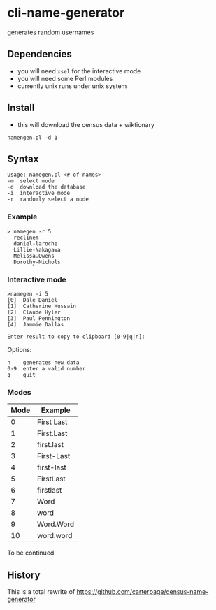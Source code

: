 cli-name-generator
==================

generates random usernames

## Dependencies

* you will need ```xsel``` for the interactive mode
* you will need some Perl modules 
* currently unix runs under unix system

## Install

* this will download the census data + wiktionary

```
namengen.pl -d 1
```

## Syntax

```
Usage: namegen.pl <# of names>
-m 	select mode
-d 	download the database
-i 	interactive mode
-r 	randomly select a mode
```

### Example

```
> namegen -r 5
  reclinem
  daniel-laroche
  Lillie-Nakagawa
  Melissa.Owens
  Dorothy-Nichols
```

### Interactive mode

```
>namegen -i 5
[0]  Dale Daniel
[1]  Catherine Hussain
[2]  Claude Hyler
[3]  Paul Pennington
[4]  Jammie Dallas

Enter result to copy to clipboard [0-9|q|n]:
```

Options:
```
n    generates new data
0-9  enter a valid number
q    quit
```

### Modes

| Mode | Example    |
| ---  |  ---       |
| 0    | First Last |
| 1    | First.Last |
| 2    | first.last |
| 3    | First-Last |
| 4    | first-last |
| 5    | FirstLast  |
| 6    | firstlast  |
| 7    | Word       |
| 8    | word       |
| 9    | Word.Word  |
| 10   | word.word  |

To be continued.

## History

This is a total rewrite of https://github.com/carterpage/census-name-generator
